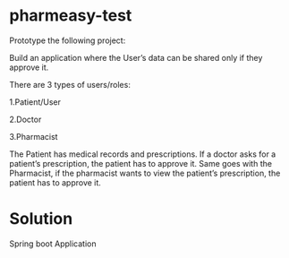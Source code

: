 # pharmeasy-test

Prototype the following project:

Build an application where the User’s data can be shared only if they approve it.

There are 3 types of users/roles:



1.Patient/User

2.Doctor

3.Pharmacist

The Patient has medical records and prescriptions. If a doctor asks for a patient’s prescription, the patient has to approve it. Same goes with the Pharmacist, if the pharmacist wants to view the patient’s prescription, the patient has to approve it.


# Solution
Spring boot Application
